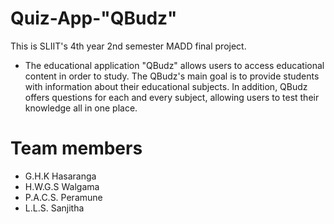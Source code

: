 # Quiz-App-"QBudz"
This is SLIIT's 4th year 2nd semester MADD final project.
- The educational application "QBudz" allows users to access educational content in order to study. The QBudz's main goal is to provide students with information about their educational subjects. In addition, QBudz offers questions for each and every subject, allowing users to test their knowledge all in one place.

# Team members
- G.H.K Hasaranga
- H.W.G.S Walgama
- P.A.C.S. Peramune
- L.L.S. Sanjitha

